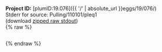 **Project ID:** [plumID:19.076]({{ '/' | absolute_url }}eggs/19/076/)  
Stderr for source:  Pulling/110101/pleq1   
(download [zipped raw stdout](pleq1.plumed_master.stdout.txt.zip))  
{% raw %}
<pre>
</pre>
{% endraw %}
